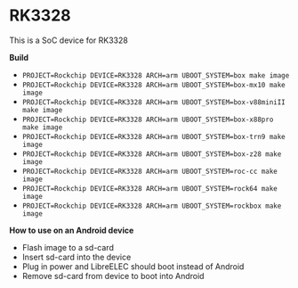 # RK3328

This is a SoC device for RK3328

**Build**

* `PROJECT=Rockchip DEVICE=RK3328 ARCH=arm UBOOT_SYSTEM=box make image`
* `PROJECT=Rockchip DEVICE=RK3328 ARCH=arm UBOOT_SYSTEM=box-mx10 make image`
* `PROJECT=Rockchip DEVICE=RK3328 ARCH=arm UBOOT_SYSTEM=box-v88miniII make image`
* `PROJECT=Rockchip DEVICE=RK3328 ARCH=arm UBOOT_SYSTEM=box-x88pro make image`
* `PROJECT=Rockchip DEVICE=RK3328 ARCH=arm UBOOT_SYSTEM=box-trn9 make image`
* `PROJECT=Rockchip DEVICE=RK3328 ARCH=arm UBOOT_SYSTEM=box-z28 make image`
* `PROJECT=Rockchip DEVICE=RK3328 ARCH=arm UBOOT_SYSTEM=roc-cc make image`
* `PROJECT=Rockchip DEVICE=RK3328 ARCH=arm UBOOT_SYSTEM=rock64 make image`
* `PROJECT=Rockchip DEVICE=RK3328 ARCH=arm UBOOT_SYSTEM=rockbox make image`

**How to use on an Android device**
- Flash image to a sd-card
- Insert sd-card into the device
- Plug in power and LibreELEC should boot instead of Android
- Remove sd-card from device to boot into Android
